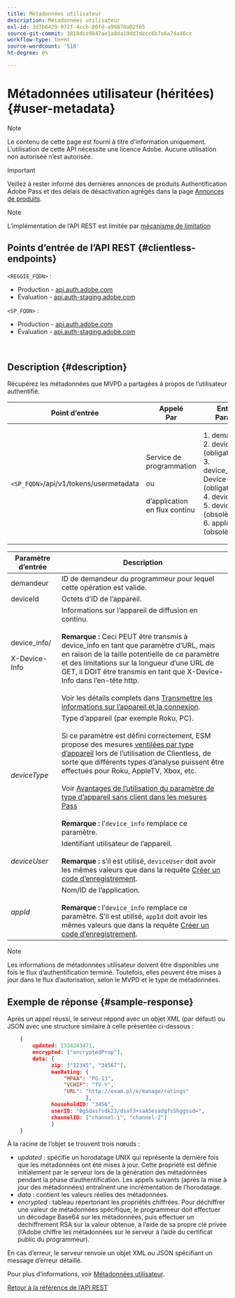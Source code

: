 ```yaml
---
title: Métadonnées utilisateur
description: Métadonnées utilisateur
exl-id: 3d7b6429-972f-4ccb-80fd-a99870a02f65
source-git-commit: 3818dce9847ae1a0da19dd7decc6b7a6a74a46cc
workflow-type: tm+mt
source-wordcount: '518'
ht-degree: 0%

---
```


# Métadonnées utilisateur (héritées) {#user-metadata}

>[!NOTE]
>
>Le contenu de cette page est fourni à titre d’information uniquement. L’utilisation de cette API nécessite une licence Adobe. Aucune utilisation non autorisée n’est autorisée.

>[!IMPORTANT]
>
> Veillez à rester informé des dernières annonces de produits Authentification Adobe Pass et des délais de désactivation agrégés dans la page [Annonces de produits](/help/authentication/product-announcements.md).

>[!NOTE]
>
> L’implémentation de l’API REST est limitée par [mécanisme de limitation](/help/authentication/integration-guide-programmers/throttling-mechanism.md)

## Points d’entrée de l’API REST {#clientless-endpoints}

`<REGGIE_FQDN>` :

* Production - [api.auth.adobe.com](http://api.auth.adobe.com/)
* Évaluation - [api.auth-staging.adobe.com](http://api.auth-staging.adobe.com/)

`<SP_FQDN>` :

* Production - [api.auth.adobe.com](http://api.auth.adobe.com/)
* Évaluation - [api.auth-staging.adobe.com](http://api.auth-staging.adobe.com/)

</br>

## Description {#description}

Récupérez les métadonnées que MVPD a partagées à propos de l’utilisateur authentifié.


| Point d’entrée | Appelé </br>Par | Entrée   </br>Params | HTTP </br>Méthode | Réponse | HTTP </br>Réponse |
| --- | --- | --- | --- | --- | --- |
| `<SP_FQDN>`/api/v1/tokens/usermetadata | Service de programmation</br></br>ou</br></br>d’application en flux continu | 1. demandeur</br>2.  deviceId (obligatoire)</br>3.  device_info/X-Device-Info (obligatoire)</br>4.  deviceType</br>5.  deviceUser (obsolète)</br>6.  appId (obsolète) | GET | XML ou JSON contenant des métadonnées utilisateur ou des détails d’erreur en cas d’échec. | 200 - Succès<p>404 - Aucune métadonnée trouvée<p>412 - Jeton AuthN non valide (par exemple, jeton expiré) |


| Paramètre d’entrée | Description |
|------------------------------|-----------------------------------------------------------------------------------------------------------------------------------------------------------------------------------------------------------------------------------------------------------------------------------------------------------------------------------------------------------------------------------------------------------------------------------------------------------------------------------------------------------------------------------------------------------------------------------------------------------------------------------------------------------------|
| demandeur | ID de demandeur du programmeur pour lequel cette opération est valide. |
| deviceId | Octets d’ID de l’appareil. |
| device_info/<p>X-Device-Info | Informations sur l’appareil de diffusion en continu.</br></br> **Remarque :** Ceci PEUT être transmis à device_info en tant que paramètre d’URL, mais en raison de la taille potentielle de ce paramètre et des limitations sur la longueur d’une URL de GET, il DOIT être transmis en tant que X-Device-Info dans l’en-tête http. </br></br> Voir les détails complets dans [Transmettre les informations sur l’appareil et la connexion](/help/authentication/integration-guide-programmers/legacy/client-information/passing-client-information-device-connection-and-application.md). |
| _deviceType_ | Type d’appareil (par exemple Roku, PC).</br></br> Si ce paramètre est défini correctement, ESM propose des mesures [ventilées par type d’appareil](/help/authentication/integration-guide-programmers/features-premium/esm/entitlement-service-monitoring-overview.md#progr-filter-metrics) lors de l’utilisation de Clientless, de sorte que différents types d’analyse puissent être effectués pour Roku, AppleTV, Xbox, etc.</br></br> Voir [Avantages de l’utilisation du paramètre de type d’appareil sans client dans les mesures Pass](/help/authentication/integration-guide-programmers/legacy/notes-technical/benefits-of-using-the-clientless-devicetype-parameter-in-pass-metrics.md) </br></br> **Remarque :** l’`device_info` remplace ce paramètre. |
| _deviceUser_ | Identifiant utilisateur de l’appareil.</br></br> **Remarque :** s’il est utilisé, `deviceUser` doit avoir les mêmes valeurs que dans la requête [Créer un code d’enregistrement](/help/authentication/integration-guide-programmers/legacy/rest-api-v1/apis/registration-code-request.md). |
| _appId_ | Nom/ID de l’application. </br></br> **Remarque :** l’`device_info` remplace ce paramètre. S’il est utilisé, `appId` doit avoir les mêmes valeurs que dans la requête [Créer un code d’enregistrement](/help/authentication/integration-guide-programmers/legacy/rest-api-v1/apis/registration-code-request.md). |

>[!NOTE]
> 
>Les informations de métadonnées utilisateur doivent être disponibles une fois le flux d’authentification terminé. Toutefois, elles peuvent être mises à jour dans le flux d’autorisation, selon le MVPD et le type de métadonnées.




## Exemple de réponse {#sample-response}

Après un appel réussi, le serveur répond avec un objet XML (par défaut) ou JSON avec une structure similaire à celle présentée ci-dessous :


```JSON
    {
        updated: 1334243471,
        encrypted: ["encryptedProp"],
        data: {
              zip: ["12345", "34567"],
              maxRating: { 
                  "MPAA": "PG-13",
                  "VCHIP": "TV-Y", 
                  "URL": "http://exam.pl/e/manage/ratings"
                         },
              householdID: "3456",
              userID: "BgSdasfsdk23/dsaf3+saASesadgfsShggssd=",
              channelID: ["channel-1", "channel-2"]
              }
    }
```

À la racine de l’objet se trouvent trois nœuds :

* *updated* : spécifie un horodatage UNIX qui représente la dernière fois que les métadonnées ont été mises à jour. Cette propriété est définie initialement par le serveur lors de la génération des métadonnées pendant la phase d’authentification. Les appels suivants (après la mise à jour des métadonnées) entraînent une incrémentation de l’horodatage.
* *data* : contient les valeurs réelles des métadonnées.
* *encrypted* : tableau répertoriant les propriétés chiffrées. Pour déchiffrer une valeur de métadonnées spécifique, le programmeur doit effectuer un décodage Base64 sur les métadonnées, puis effectuer un déchiffrement RSA sur la valeur obtenue, à l’aide de sa propre clé privée (l’Adobe chiffre les métadonnées sur le serveur à l’aide du certificat public du programmeur).

En cas d’erreur, le serveur renvoie un objet XML ou JSON spécifiant un message d’erreur détaillé.

Pour plus d’informations, voir [Métadonnées utilisateur](/help/authentication/integration-guide-programmers/features-standard/entitlements/user-metadata-feature.md).

[Retour à la référence de l’API REST](/help/authentication/integration-guide-programmers/legacy/rest-api-v1/rest-api-reference.md)
